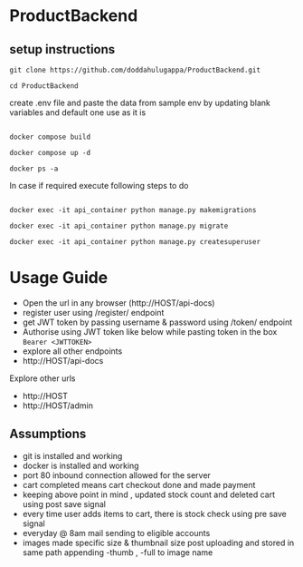 # ProductBackend

## setup instructions
```
git clone https://github.com/doddahulugappa/ProductBackend.git

cd ProductBackend 
```

create .env file and paste the data from sample env by updating blank variables
and default one use as it is

```

docker compose build

docker compose up -d

docker ps -a

```
In case if required execute following steps to do
```

docker exec -it api_container python manage.py makemigrations

docker exec -it api_container python manage.py migrate

docker exec -it api_container python manage.py createsuperuser

```

# Usage Guide
- Open the url in any browser (http://HOST/api-docs)
- register user using /register/ endpoint
- get JWT token by passing username & password using /token/ endpoint
- Authorise using JWT token like below while pasting token in the box
`Bearer <JWTTOKEN>`
- explore all other endpoints 
- http://HOST/api-docs

Explore other urls
- http://HOST
- http://HOST/admin


## Assumptions
- git is installed and working
- docker is installed and working
- port 80 inbound connection allowed for the server
- cart completed means cart checkout done and made payment
- keeping above point in mind , updated stock count and deleted cart using post save signal
- every time user adds items to cart, there is stock check using pre save signal 
- everyday @ 8am mail sending to eligible accounts
- images made specific size & thumbnail size post uploading and stored in same path appending -thumb , -full to image 
name





